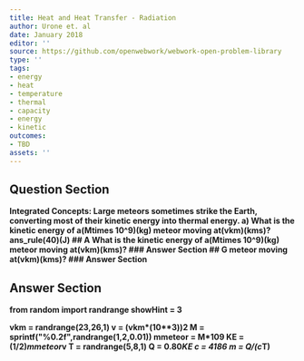 ```yaml
---
title: Heat and Heat Transfer - Radiation
author: Urone et. al
date: January 2018
editor: ''
source: https://github.com/openwebwork/webwork-open-problem-library
type: ''
tags:
- energy
- heat
- temperature
- thermal
- capacity
- energy
- kinetic
outcomes:
- TBD
assets: ''
---
```


## Question Section 

<b>
Integrated Concepts: Large meteors sometimes strike the Earth, converting most of
their kinetic energy into thermal energy. 
a) What is the kinetic energy of a(Mtimes 10^9)(kg) meteor moving at(vkm)(kms)? 
ans_rule(40)(J)
## A
What is the kinetic energy of a(Mtimes 10^9)(kg) meteor moving at(vkm)(kms)? 
### Answer Section
## G
meteor moving at(vkm)(kms)? 
### Answer Section


## Answer Section

from random import randrange
showHint = 3

vkm = randrange(23,26,1)
v = (vkm*(10**3))**2
M = sprintf("%0.2f",randrange(1,2,0.01))
mmeteor = M*10**9
KE = (1/2)*mmeteor*v
T = randrange(5,8,1)
Q = 0.80*KE
c = 4186
m = Q/(c*T)